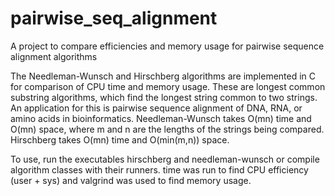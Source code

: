 # pairwise_seq_alignment
A project to compare efficiencies and memory usage for pairwise sequence alignment algorithms

The Needleman-Wunsch and Hirschberg algorithms are implemented in C for comparison of CPU time and memory usage.
These are longest common substring algorithms, which find the longest string common to two strings.
An application for this is pairwise sequence alignment of DNA, RNA, or amino acids in bioinformatics.
Needleman-Wunsch takes O(mn) time and O(mn) space, where m and n are the lengths of the strings being compared.
Hirschberg takes O(mn) time and O(min(m,n)) space.

To use, run the executables hirschberg and needleman-wunsch or compile algorithm classes with their runners. 
time was run to find CPU efficiency (user + sys) and valgrind was used to find memory usage.

